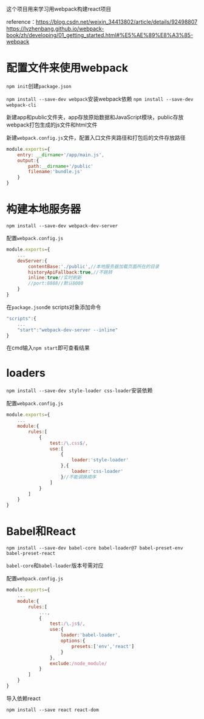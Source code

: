 这个项目用来学习用webpack构建react项目

reference：https://blog.csdn.net/weixin_34413802/article/details/92498807
https://lvzhenbang.github.io/webpack-book/zh/developing/01_getting_started.html#%E5%AE%89%E8%A3%85-webpack

# 配置文件来使用webpack

`npm init`创建`package.json`

`npm install --save-dev webpack`安装webpack依赖
`npm install --save-dev webpack-cli`

新建app和public文件夹，app存放原始数据和JavaScript模块，public存放webpack打包生成的js文件和html文件

新建`webpack.config.js`文件，配置入口文件夹路径和打包后的文件存放路径

```javascript
module.exports={
    entry: __dirname+'/app/main.js',
    output:{
        path:__dirname+'/public'
        filename:'bundle.js'
    }
}
```

# 构建本地服务器

`npm install --save-dev webpack-dev-server`

配置`webpack.config.js`

```javascript
module.exports={
	...
	devServer:{
		contentBase:'./public',//本地服务器加载页面所在的目录
		historyApiFallback:true,//不跳转
        inline:true//实时刷新
        //port:8888//默认8080
	}
}
```

在`package.json`de scripts对象添加命令

```javascript
"scripts":{
    ...
    "start":"webpack-dev-server --inline"
}
```

在cmd输入`npm start`即可查看结果

# loaders

`npm install --save-dev style-loader css-loader`安装依赖

配置`webpack.config.js`

```javascript
module.exports={
    ...
    module:{
        rules:[
            {
                test:/\.css$/,
                use:[
                    {
                        loader:'style-loader'
                    },{
                        loader:'css-loader'
                    }//不能调换顺序
                ]
            }
        ]
    }
}
```

# Babel和React

`npm install --save-dev babel-core babel-loader@7 babel-preset-env babel-preset-react`

`babel-core`和`babel-loader`版本号需对应

配置`webpack.config.js`

```javascript
module.exports={
    ...
    module:{
        rules:[
            ...,
            {
            	test:/\.js$/,
            	use:{
            		loader:'babel-loader',
            		options:{
            			presets:['env','react']
            		}
            	},
    			exclude:/node_module/
            }
        ]
    }
}
```

导入依赖react

`npm install --save react react-dom`

